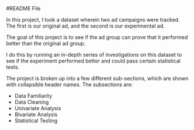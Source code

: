 #README File

In this project, I took a dataset wherein two ad campaigns were tracked. The first is our original ad, and the second is our experimental ad. 

The goal of this project is to see if the ad group can prove that it performed better than the original ad group.

I do this by running an in-depth series of investigations on this dataset to see if the experiment performed better and could pass certain statistical tests. 

The project is broken up into a few different sub-sections, which are shown with collapsible header names. The subsections are:
<ul>
  <li>Data Familiarity</li>
  <li>Data Cleaning</li>
  <li>Univariate Analysis</li>
  <li>Bivariate Analysis</li>
  <li>Statistical Testing</li>
</ul>
